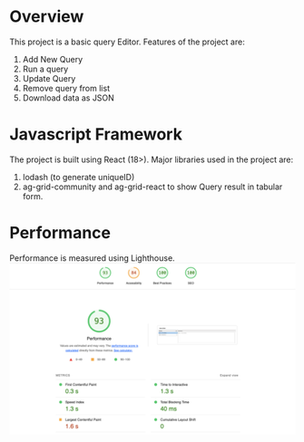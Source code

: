 # Overview

This project is a basic query Editor. Features of the project are:
1. Add New Query
2. Run a query
3. Update Query
4. Remove query from list
5. Download data as JSON

# Javascript Framework

The project is built using React (18>). Major libraries used in the project are:
1. lodash (to generate uniqueID)
2. ag-grid-community and ag-grid-react to show Query result in tabular form.

# Performance

Performance is measured using Lighthouse.
![alt text](https://github.com/monikasaran293/query-editor/blob/main/public/performance.png?raw=true)

